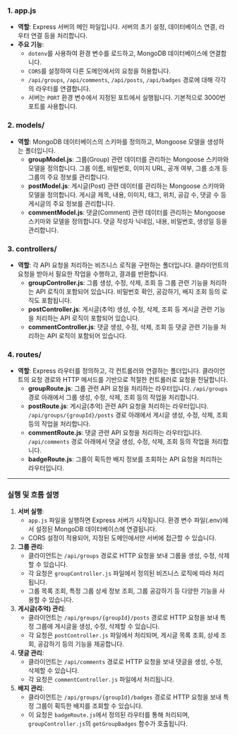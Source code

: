 ### 1. **app.js**

- **역할**: Express 서버의 메인 파일입니다. 서버의 초기 설정, 데이터베이스 연결, 라우터 연결 등을 처리합니다.
- **주요 기능**:
    - `dotenv`를 사용하여 환경 변수를 로드하고, MongoDB 데이터베이스에 연결합니다.
    - `CORS`를 설정하여 다른 도메인에서의 요청을 허용합니다.
    - `/api/groups`, `/api/comments`, `/api/posts`, `/api/badges` 경로에 대해 각각의 라우터를 연결합니다.
    - 서버는 `PORT` 환경 변수에서 지정된 포트에서 실행됩니다. 기본적으로 3000번 포트를 사용합니다.

### 2. **models/**

- **역할**: MongoDB 데이터베이스의 스키마를 정의하고, Mongoose 모델을 생성하는 폴더입니다.
    - **groupModel.js**: 그룹(Group) 관련 데이터를 관리하는 Mongoose 스키마와 모델을 정의합니다. 그룹 이름, 비밀번호, 이미지 URL, 공개 여부, 그룹 소개 등 그룹의 주요 정보를 관리합니다.
    - **postModel.js**: 게시글(Post) 관련 데이터를 관리하는 Mongoose 스키마와 모델을 정의합니다. 게시글 제목, 내용, 이미지, 태그, 위치, 공감 수, 댓글 수 등 게시글의 주요 정보를 관리합니다.
    - **commentModel.js**: 댓글(Comment) 관련 데이터를 관리하는 Mongoose 스키마와 모델을 정의합니다. 댓글 작성자 닉네임, 내용, 비밀번호, 생성일 등을 관리합니다.

### 3. **controllers/**

- **역할**: 각 API 요청을 처리하는 비즈니스 로직을 구현하는 폴더입니다. 클라이언트의 요청을 받아서 필요한 작업을 수행하고, 결과를 반환합니다.
    - **groupController.js**: 그룹 생성, 수정, 삭제, 조회 등 그룹 관련 기능을 처리하는 API 로직이 포함되어 있습니다. 비밀번호 확인, 공감하기, 배지 조회 등의 로직도 포함됩니다.
    - **postController.js**: 게시글(추억) 생성, 수정, 삭제, 조회 등 게시글 관련 기능을 처리하는 API 로직이 포함되어 있습니다.
    - **commentController.js**: 댓글 생성, 수정, 삭제, 조회 등 댓글 관련 기능을 처리하는 API 로직이 포함되어 있습니다.

### 4. **routes/**

- **역할**: Express 라우터를 정의하고, 각 컨트롤러와 연결하는 폴더입니다. 클라이언트의 요청 경로와 HTTP 메서드를 기반으로 적절한 컨트롤러로 요청을 전달합니다.
    - **groupRoute.js**: 그룹 관련 API 요청을 처리하는 라우터입니다. `/api/groups` 경로 아래에서 그룹 생성, 수정, 삭제, 조회 등의 작업을 처리합니다.
    - **postRoute.js**: 게시글(추억) 관련 API 요청을 처리하는 라우터입니다. `/api/groups/{groupId}/posts` 경로 아래에서 게시글 생성, 수정, 삭제, 조회 등의 작업을 처리합니다.
    - **commentRoute.js**: 댓글 관련 API 요청을 처리하는 라우터입니다. `/api/comments` 경로 아래에서 댓글 생성, 수정, 삭제, 조회 등의 작업을 처리합니다.
    - **badgeRoute.js**: 그룹이 획득한 배지 정보를 조회하는 API 요청을 처리하는 라우터입니다.

---

### 실행 및 흐름 설명

1. **서버 실행**:
    - `app.js` 파일을 실행하면 Express 서버가 시작됩니다. 환경 변수 파일(.env)에서 설정된 MongoDB 데이터베이스에 연결됩니다.
    - CORS 설정이 적용되어, 지정된 도메인에서만 서버에 접근할 수 있습니다.
2. **그룹 관리**:
    - 클라이언트는 `/api/groups` 경로로 HTTP 요청을 보내 그룹을 생성, 수정, 삭제할 수 있습니다.
    - 각 요청은 `groupController.js` 파일에서 정의된 비즈니스 로직에 따라 처리됩니다.
    - 그룹 목록 조회, 특정 그룹 상세 정보 조회, 그룹 공감하기 등 다양한 기능을 사용할 수 있습니다.
3. **게시글(추억) 관리**:
    - 클라이언트는 `/api/groups/{groupId}/posts` 경로로 HTTP 요청을 보내 특정 그룹에 게시글을 생성, 수정, 삭제할 수 있습니다.
    - 각 요청은 `postController.js` 파일에서 처리되며, 게시글 목록 조회, 상세 조회, 공감하기 등의 기능을 제공합니다.
4. **댓글 관리**:
    - 클라이언트는 `/api/comments` 경로로 HTTP 요청을 보내 댓글을 생성, 수정, 삭제할 수 있습니다.
    - 각 요청은 `commentController.js` 파일에서 처리됩니다.
5. **배지 관리**:
    - 클라이언트는 `/api/groups/{groupId}/badges` 경로로 HTTP 요청을 보내 특정 그룹이 획득한 배지를 조회할 수 있습니다.
    - 이 요청은 `badgeRoute.js`에서 정의된 라우터를 통해 처리되며, `groupController.js`의 `getGroupBadges` 함수가 호출됩니다.
